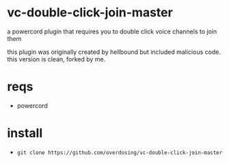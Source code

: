 # vc-double-click-join-master
a powercord plugin that requires you to double click voice channels to join them

this plugin was originally created by hellbound but included malicious code. this version is clean, forked by me.

# reqs

-  powercord

# install

- `git clone https://github.com/overdosing/vc-double-click-join-master`

